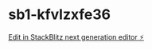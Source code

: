 # sb1-kfvlzxfe36

[Edit in StackBlitz next generation editor ⚡️](https://stackblitz.com/~/github.com/code-ninja-labs/sb1-kfvlzxfe36)